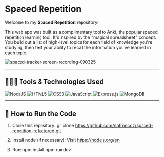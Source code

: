 # Spaced Repetition

Welcome to my **Spaced Repetition** repository!

This web app was built as a complimentary tool to Anki, the popular spaced repetition learning tool. It's inspired by the "magical spreadsheet" concept: You build out a list of high-level topics for each field of knowledge you're studying, then test your ability to recall the information you've learned in each topic.

![spaced-tracker-screen-recording-090325](https://github.com/user-attachments/assets/0e159fbd-bd90-449d-aae3-6a27e75a6ec9)

---

## 👨🏻‍💻 Tools & Technologies Used

![NodeJS](https://img.shields.io/badge/node.js-6DA55F?style=for-the-badge&logo=node.js&logoColor=white) ![HTML5](https://img.shields.io/badge/html5-%23E34F26.svg?style=for-the-badge&logo=html5&logoColor=white) ![CSS3](https://img.shields.io/badge/css3-%231572B6.svg?style=for-the-badge&logo=css&logoColor=white) ![JavaScript](https://img.shields.io/badge/javascript-%23323330.svg?style=for-the-badge&logo=javascript&logoColor=%23F7DF1E) ![Express.js](https://img.shields.io/badge/express.js-%23404d59.svg?style=for-the-badge&logo=express&logoColor=%2361DAFB) ![MongoDB](https://img.shields.io/badge/MongoDB-%234ea94b.svg?style=for-the-badge&logo=mongodb&logoColor=white) 

---

## 🔧 How to Run the Code

1. Clone this repository:
   git clone https://github.com/nathanccz/spaced-repetition-refactored.git

2. Install node (if necessary):
   Visit https://nodejs.org/en

3. Run:
   npm install
   npm run dev
